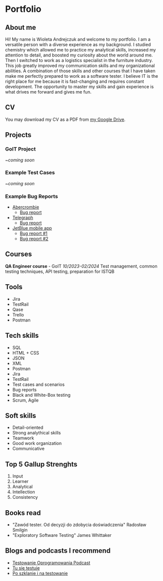 # Portfolio
## About me
Hi! My name is Wioleta Andrejczuk and welcome to my portfolio.
I am a versatile person with a diverse experience as my background. I studied chemistry which allowed me to practice my analytical skills, increased my attention to detail, and boosted my curiosity about the world around me. Then I switched to work as a logistics specialist in the furniture industry. This job greatly improved my communication skills and my organizational abilities. A combination of those skills and other courses that I have taken make me perfectly prepared to work as a software tester.
I believe IT is the right place for me because it is fast-changing and requires constant development. The opportunity to master my skills and gain experience is what drives me forward and gives me fun. 
## CV
You may download my CV as a PDF from [my Google Drive](https://drive.google.com/file/d/1RLbscwflUqNo10JdwTzcoHJuou1SjzhV/view?usp=sharing).
## Projects
### GoIT Project
*~coming soon*
### Example Test Cases
*~coming soon*
### Example Bug Reports
- [Abercrombie](https://www.abercrombie.com/shop/eu)
  - [Bug report](https://docs.google.com/document/d/1HKtgAhdLq9CE-extBF--4j7_WRtzuZqt0QDmacNKZ8o/edit?usp=sharing)
- [Telegraph](https://www.telegraph.co.uk)
  - [Bug report](https://docs.google.com/document/d/1yvlnK8T4H_pzvp8YY9-4tis5BNPR7kSsiNfv4fSJy0I/edit?usp=sharing)
- [JetBlue mobile app](https://docs.google.com/document/d/17mJqIibdmj1pwbACvq_toQJMRGkpM5lFLF7lL9xexgA/edit?usp=sharing)
  - [Bug report #1](https://docs.google.com/document/d/1t8QUQHHS-ASicfinfkft_x0eHeg7er-KoL1LvAd4CFw/edit?usp=sharing)
  - [Bug report #2](https://docs.google.com/document/d/17mJqIibdmj1pwbACvq_toQJMRGkpM5lFLF7lL9xexgA/edit?usp=sharing)
## Courses
**QA Engineer course** - GoIT
*10/2023-02/2024*
Test management, common testing techniques, API testing, preparation for ISTQB
## Tools
- Jira
- TestRail
- Qase
- Trello
- Postman
## Tech skills
- SQL
- HTML + CSS
- JSON
- XML
- Postman
- Jira
- TestRail
- Test cases and scenarios
- Bug reports
- Black and White-Box testing
- Scrum, Agile
## Soft skills
- Detail-oriented
- Strong analythical skills
- Teamwork
- Good work organization
- Communicative
## Top 5 Gallup Strenghts
1. Input
2. Learner
3. Analytical
4. Intellection
5. Consistency
## Books read
- "Zawód tester. Od decyzji do zdobycia doświadczenia" Radosław Smilgin
- "Exploratory Software Testing" James Whittaker
## Blogs and podcasts I recommend
- [Testowanie Oprogramowania Podcast](https://podcasttestowanie.pl)
- [Tu się testuje](https://tusietestuje.pl)
- [Po szklanie i na testowanie](https://poszklanieinatestowanie.pl)

